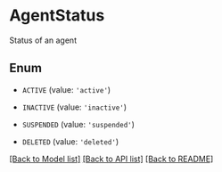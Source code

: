 # AgentStatus

Status of an agent

## Enum

* `ACTIVE` (value: `'active'`)

* `INACTIVE` (value: `'inactive'`)

* `SUSPENDED` (value: `'suspended'`)

* `DELETED` (value: `'deleted'`)

[[Back to Model list]](../README.md#documentation-for-models) [[Back to API list]](../README.md#documentation-for-api-endpoints) [[Back to README]](../README.md)


